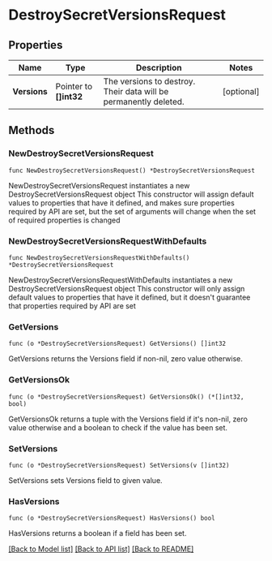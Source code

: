 # DestroySecretVersionsRequest

## Properties

Name | Type | Description | Notes
------------ | ------------- | ------------- | -------------
**Versions** | Pointer to **[]int32** | The versions to destroy. Their data will be permanently deleted. | [optional] 

## Methods

### NewDestroySecretVersionsRequest

`func NewDestroySecretVersionsRequest() *DestroySecretVersionsRequest`

NewDestroySecretVersionsRequest instantiates a new DestroySecretVersionsRequest object
This constructor will assign default values to properties that have it defined,
and makes sure properties required by API are set, but the set of arguments
will change when the set of required properties is changed

### NewDestroySecretVersionsRequestWithDefaults

`func NewDestroySecretVersionsRequestWithDefaults() *DestroySecretVersionsRequest`

NewDestroySecretVersionsRequestWithDefaults instantiates a new DestroySecretVersionsRequest object
This constructor will only assign default values to properties that have it defined,
but it doesn't guarantee that properties required by API are set

### GetVersions

`func (o *DestroySecretVersionsRequest) GetVersions() []int32`

GetVersions returns the Versions field if non-nil, zero value otherwise.

### GetVersionsOk

`func (o *DestroySecretVersionsRequest) GetVersionsOk() (*[]int32, bool)`

GetVersionsOk returns a tuple with the Versions field if it's non-nil, zero value otherwise
and a boolean to check if the value has been set.

### SetVersions

`func (o *DestroySecretVersionsRequest) SetVersions(v []int32)`

SetVersions sets Versions field to given value.

### HasVersions

`func (o *DestroySecretVersionsRequest) HasVersions() bool`

HasVersions returns a boolean if a field has been set.


[[Back to Model list]](../README.md#documentation-for-models) [[Back to API list]](../README.md#documentation-for-api-endpoints) [[Back to README]](../README.md)


